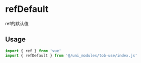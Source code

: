 # refDefault

ref的默认值

## Usage

```js
import { ref } from 'vue'
import { refDefault } from '@/uni_modules/tob-use/index.js'


```

